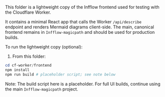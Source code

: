 This folder is a lightweight copy of the Infflow frontend used for testing with the Cloudflare Worker.

It contains a minimal React app that calls the Worker `/api/describe` endpoint and renders Mermaid diagrams client-side. The main, canonical frontend remains in `Infflow-magicpath` and should be used for production builds.

To run the lightweight copy (optional):

1. From this folder:

```powershell
cd cf-worker/frontend
npm install
npm run build # placeholder script; see note below
```

Note: The build script here is a placeholder. For full UI builds, continue using the main `Infflow-magicpath` project.
